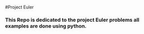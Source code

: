 #Project Euler
<h3>This Repo is dedicated to the project Euler problems
all examples are done using python.</h3>
